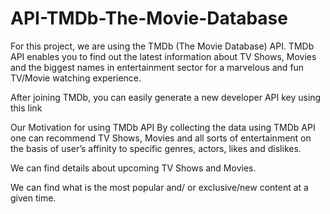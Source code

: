 # API-TMDb-The-Movie-Database
For this project, we are using the TMDb (The Movie Database) API.
TMDb API enables you to find out the latest information about TV Shows, Movies and the biggest names in entertainment sector for a marvelous and fun TV/Movie watching experience.

After joining TMDb, you can easily generate a new developer API key using this link

Our Motivation for using TMDb API
By collecting the data using TMDb API one can recommend TV Shows, Movies and all sorts of entertainment on the basis of user’s affinity to specific genres, actors, likes and dislikes.

We can find details about upcoming TV Shows and Movies.

We can find what is the most popular and/ or exclusive/new content at a given time.
